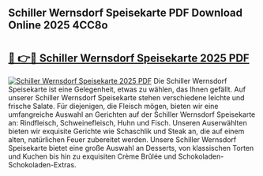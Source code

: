 ## Schiller Wernsdorf Speisekarte PDF Download Online 2025 4CC8o

# <h2><a href="http://gccy69m.nevu.top/?p=Schiller+Wernsdorf+Speisekarte">🔗 👉🔴 Schiller Wernsdorf Speisekarte 2025 PDF</a></h2>

[![Schiller Wernsdorf Speisekarte 2025 PDF](https://i.imgur.com/dBaPXMq.png)](http://gccy69m.nevu.top/?p=Schiller+Wernsdorf+Speisekarte)
Die Schiller Wernsdorf Speisekarte ist eine Gelegenheit, etwas zu wählen, das Ihnen gefällt. Auf unserer Schiller Wernsdorf Speisekarte stehen verschiedene leichte und frische Salate. Für diejenigen, die Fleisch mögen, bieten wir eine umfangreiche Auswahl an Gerichten auf der Schiller Wernsdorf Speisekarte an: Rindfleisch, Schweinefleisch, Huhn und Fisch. Unseren Auserwählten bieten wir exquisite Gerichte wie Schaschlik und Steak an, die auf einem alten, natürlichen Feuer zubereitet werden. Unsere Schiller Wernsdorf Speisekarte bietet eine große Auswahl an Desserts, von klassischen Torten und Kuchen bis hin zu exquisiten Crème Brûlée und Schokoladen-Schokoladen-Extras.

